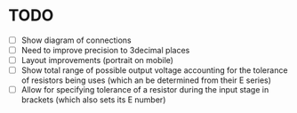 # TODO
- [ ] Show diagram of connections
- [ ] Need to improve precision to 3decimal places
- [ ] Layout improvements (portrait on mobile)
- [ ] Show total range of possible output voltage accounting for the tolerance of resistors being uses (which an be determined from their E series)
- [ ] Allow for specifying tolerance of a resistor during the input stage in brackets (which also sets its E number)
